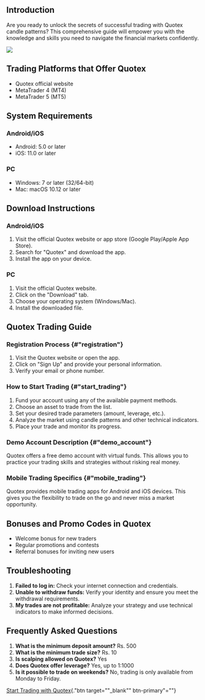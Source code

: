 ## Introduction

Are you ready to unlock the secrets of successful trading with Quotex
candle patterns? This comprehensive guide will empower you with the
knowledge and skills you need to navigate the financial markets
confidently.

[![](https://static.quotex.io/files/4_en/300_250.jpg)](https://traff.sbs/brokerqxlid)

## Trading Platforms that Offer Quotex

-   Quotex official website
-   MetaTrader 4 (MT4)
-   MetaTrader 5 (MT5)

## System Requirements

### Android/iOS

-   Android: 5.0 or later
-   iOS: 11.0 or later

### PC

-   Windows: 7 or later (32/64-bit)
-   Mac: macOS 10.12 or later

## Download Instructions

### Android/iOS

1.  Visit the official Quotex website or app store (Google Play/Apple
    App Store).
2.  Search for "Quotex" and download the app.
3.  Install the app on your device.

### PC

1.  Visit the official Quotex website.
2.  Click on the "Download" tab.
3.  Choose your operating system (Windows/Mac).
4.  Install the downloaded file.

## Quotex Trading Guide

### Registration Process {#"registration"}

1.  Visit the Quotex website or open the app.
2.  Click on "Sign Up" and provide your personal information.
3.  Verify your email or phone number.

### How to Start Trading {#"start_trading"}

1.  Fund your account using any of the available payment methods.
2.  Choose an asset to trade from the list.
3.  Set your desired trade parameters (amount, leverage, etc.).
4.  Analyze the market using candle patterns and other technical
    indicators.
5.  Place your trade and monitor its progress.

### Demo Account Description {#"demo_account"}

Quotex offers a free demo account with virtual funds. This allows you to
practice your trading skills and strategies without risking real money.

### Mobile Trading Specifics {#"mobile_trading"}

Quotex provides mobile trading apps for Android and iOS devices. This
gives you the flexibility to trade on the go and never miss a market
opportunity.

## Bonuses and Promo Codes in Quotex

-   Welcome bonus for new traders
-   Regular promotions and contests
-   Referral bonuses for inviting new users

## Troubleshooting

1.  **Failed to log in:** Check your internet connection and
    credentials.
2.  **Unable to withdraw funds:** Verify your identity and ensure you
    meet the withdrawal requirements.
3.  **My trades are not profitable:** Analyze your strategy and use
    technical indicators to make informed decisions.

## Frequently Asked Questions

1.  **What is the minimum deposit amount?** Rs. 500
2.  **What is the minimum trade size?** Rs. 10
3.  **Is scalping allowed on Quotex?** Yes
4.  **Does Quotex offer leverage?** Yes, up to 1:1000
5.  **Is it possible to trade on weekends?** No, trading is only
    available from Monday to Friday.

[Start Trading with
Quotex](\%22https://traff.sbs/brokerqxsignup\%22){."btn
target=""_blank"" btn-primary"=""}

